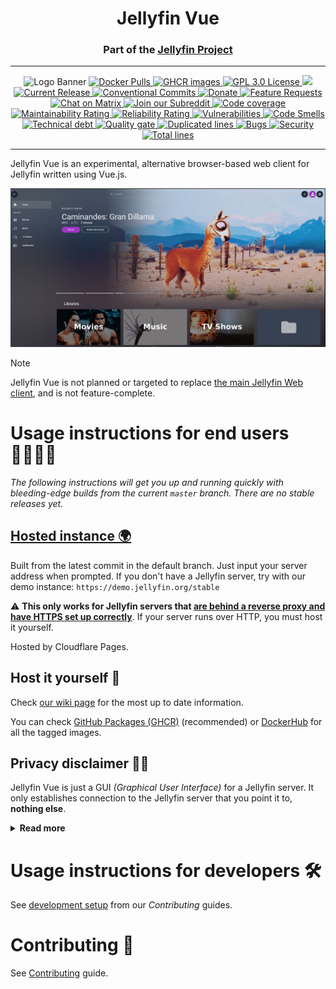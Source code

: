 <h1 align="center">Jellyfin Vue</h1>
<h3 align="center">Part of the <a href="https://jellyfin.org">Jellyfin Project</a></h3>

---

<p align="center">
<img alt="Logo Banner" src="https://raw.githubusercontent.com/jellyfin/jellyfin-ux/master/branding/SVG/banner-logo-solid.svg?sanitize=true"/>
<a href="https://hub.docker.com/r/jellyfin/jellyfin-vue">
<img alt="Docker Pulls" src="https://img.shields.io/docker/pulls/jellyfin/jellyfin-vue">
</a>
<a href="https://github.com/jellyfin/jellyfin-vue/pkgs/container/jellyfin-vue">
<img alt="GHCR images" src="https://img.shields.io/badge/Github-packages-blue">
</a>
<a href="https://github.com/jellyfin/jellyfin-vue">
<img alt="GPL 3.0 License" src="https://img.shields.io/github/license/jellyfin/jellyfin-vue.svg"/>
</a>
<a href="https://translate.jellyfin.org/projects/jellyfin-vue/jellyfin-vue/">
<img src="https://translate.jellyfin.org/widgets/jellyfin-vue/-/jellyfin-vue/svg-badge.svg">
</a>
<a href="https://github.com/jellyfin/jellyfin-vue/releases">
<img alt="Current Release" src="https://img.shields.io/github/release/jellyfin/jellyfin-vue.svg"/>
</a>
<a href="https://conventionalcommits.org">
<img alt="Conventional Commits" src="https://img.shields.io/badge/Conventional%20Commits-%23FE5196?logo=conventionalcommits&logoColor=white" />
</a>
<a href="https://opencollective.com/jellyfin">
<img alt="Donate" src="https://img.shields.io/opencollective/all/jellyfin.svg?label=backers"/>
</a>
<a href="https://features.jellyfin.org/?tags=vue">
<img alt="Feature Requests" src="https://img.shields.io/badge/fider-vote%20on%20features-success.svg"/>
</a>
<a href="https://matrix.to/#/#jellyfin-vue:matrix.org">
<img alt="Chat on Matrix" src="https://img.shields.io/matrix/jellyfin:matrix.org.svg?logo=matrix"/>
</a>
<a href="https://www.reddit.com/r/jellyfin">
<img alt="Join our Subreddit" src="https://img.shields.io/badge/reddit-r%2Fjellyfin-%23FF5700.svg"/>
</a>
<a href="https://sonarcloud.io/summary/new_code?id=jellyfin_jellyfin-vue">
<img alt="Code coverage"src="https://sonarcloud.io/api/project_badges/measure?project=jellyfin_jellyfin-vue&metric=coverage"/>
</a>
<a href="https://sonarcloud.io/summary/new_code?id=jellyfin_jellyfin-vue">
<img alt="Maintainability Rating"src="https://sonarcloud.io/api/project_badges/measure?project=jellyfin_jellyfin-vue&metric=sqale_rating"/>
</a>
<a href="https://sonarcloud.io/summary/new_code?id=jellyfin_jellyfin-vue">
<img alt="Reliability Rating"src="https://sonarcloud.io/api/project_badges/measure?project=jellyfin_jellyfin-vue&metric=reliability_rating"/>
</a>
<a href="https://sonarcloud.io/summary/new_code?id=jellyfin_jellyfin-vue">
<img alt="Vulnerabilities"src="https://sonarcloud.io/api/project_badges/measure?project=jellyfin_jellyfin-vue&metric=vulnerabilities"/>
</a>
<a href="https://sonarcloud.io/summary/new_code?id=jellyfin_jellyfin-vue">
<img alt="Code Smells"src="https://sonarcloud.io/api/project_badges/measure?project=jellyfin_jellyfin-vue&metric=code_smells"/>
</a>
<a href="https://sonarcloud.io/summary/new_code?id=jellyfin_jellyfin-vue">
<img alt="Technical debt"src="https://sonarcloud.io/api/project_badges/measure?project=jellyfin_jellyfin-vue&metric=sqale_index"/>
</a>
<a href="https://sonarcloud.io/summary/new_code?id=jellyfin_jellyfin-vue">
<img alt="Quality gate"src="https://sonarcloud.io/api/project_badges/measure?project=jellyfin_jellyfin-vue&metric=alert_status"/>
</a>
<a href="https://sonarcloud.io/summary/new_code?id=jellyfin_jellyfin-vue">
<img alt="Duplicated lines"src="https://sonarcloud.io/api/project_badges/measure?project=jellyfin_jellyfin-vue&metric=duplicated_lines_density"/>
</a>
<a href="https://sonarcloud.io/summary/new_code?id=jellyfin_jellyfin-vue">
<img alt="Bugs"src="https://sonarcloud.io/api/project_badges/measure?project=jellyfin_jellyfin-vue&metric=bugs"/>
</a>
<a href="https://sonarcloud.io/summary/new_code?id=jellyfin_jellyfin-vue">
<img alt="Security"src="https://sonarcloud.io/api/project_badges/measure?project=jellyfin_jellyfin-vue&metric=security_rating"/>
</a>
<a href="https://sonarcloud.io/summary/new_code?id=jellyfin_jellyfin-vue">
<img alt="Total lines"src="https://sonarcloud.io/api/project_badges/measure?project=jellyfin_jellyfin-vue&metric=ncloc"/>
</a>
</p>

---

Jellyfin Vue is an experimental, alternative browser-based web client for Jellyfin written using Vue.js.

![](https://raw.githubusercontent.com/jellyfin/jellyfin.org/refs/heads/master/blog/2023/04-03-vue_vue3/vue-homepage.png)

> [!NOTE]
> Jellyfin Vue is not planned or targeted to replace [the main Jellyfin Web client](https://github.com/jellyfin/jellyfin-web), and is not feature-complete.

# Usage instructions for end users 👨‍👩‍👧‍👦

*The following instructions will get you up and running quickly with
bleeding-edge builds from the current `master` branch.
There are no stable releases yet.*

## [Hosted instance 🌍](https://jf-vue.pages.dev/)

Built from the latest commit in the default branch. Just input your server address when prompted. If you don't have a Jellyfin server, try with our demo instance: `https://demo.jellyfin.org/stable`

⚠️ **This only works for Jellyfin servers that [are behind a reverse proxy and have HTTPS set up correctly](https://jellyfin.org/docs/general/networking/#running-jellyfin-behind-a-reverse-proxy)**. If your server runs over HTTP, you must host it yourself.

Hosted by Cloudflare Pages.

## Host it yourself 💽

Check [our wiki page](https://github.com/jellyfin/jellyfin-vue/wiki/Deployment) for the most up to date information.

You can check [GitHub Packages (GHCR)](https://github.com/jellyfin/jellyfin-vue/pkgs/container/jellyfin-vue) (recommended) or [DockerHub](https://hub.docker.com/r/jellyfin/jellyfin-vue) for all the tagged images.

## Privacy disclaimer 🕵🏻

Jellyfin Vue is just a GUI *(Graphical User Interface)* for a Jellyfin server. It only establishes connection to the Jellyfin server that you point it to, **nothing else**.

<details>
<summary><strong>Read more</strong></summary>

- **Local instances** _Examples: Our Windows/Mac/Linux application, a local web server, etc_: All the necessary assets for the frontend to work
  are available locally (in your device) or bundled into the underlying environment (Tauri, Electron, etc) where it is running.
  No assets need to be fetched remotely.
- **Remote instances** _Examples: Our hosted instance, an admin hosting Jellyfin Vue and sharing the URL
  (which is in a different domain from the Jellyfin Server), etc_: This probably comprises most cases.
  Here, all the frontend assets are not locally available, but somewhere else. When you access the remotely hosted frontend
  (normally using a web browser like Firefox or Microsoft Edge),
  all the frontend assets are loaded/cached into your device. Once the load has finished,
  **the connection will exclusively be between your device and the Jellyfin server(s)** ¹². Whoever is serving the frontend
  is never in the middle. ³

¹ _Assuming that the hosted version has not been altered (by adding trackers, beacons...) in any way from the sources provided in this repository
and you trust the person/people behind it to not have done so_.

² _Some features that need access to remote resources that are not controlled by you and/or the person hosting Jellyfin Vue might be added in the future
(such as Google Cast support for Chromecasts). These will be always **opt in** and toggleable through [our configuration](https://github.com/jellyfin/jellyfin-vue/wiki/Configuration)_

³ _We assume standard networks here, no special configurations or policies that your ISP/Workplace/University/etc might apply._

[Jellyfin Web](https://github.com/jellyfin/jellyfin-web) (our main frontend) works in a similar way:
It connects by default to the Jellyfin server that is running alongside,
but it's also capable to connect to other Jellyfin servers [like can be tested in our demo](https://demo.jellyfin.org/) and [the hosted instance](https://jellyfin-web.pages.dev/).
By inspecting the network requests, you will find that only connections to fetch its own assets are made to the server distributing the client, but connections to your own Jellyfin server will not go through it.

The same principle applies to Jellyfin Vue. Note that Jellyfin Web can also be hosted standalone, just like Jellyfin Vue.

- _Relevant links_: [Community standards](https://jellyfin.org/docs/general/community-standards) and [Social Contract](https://github.com/jellyfin/jellyfin-meta/blob/master/policies-and-procedures/jellyfin-social-contract.md)
</details>

# Usage instructions for developers 🛠

See [development setup](https://github.com/jellyfin/jellyfin-vue/wiki/Contributing#development-setup) from our *Contributing* guides.

# Contributing 🤝

See [Contributing](https://github.com/jellyfin/jellyfin-vue/wiki/Contributing) guide.
